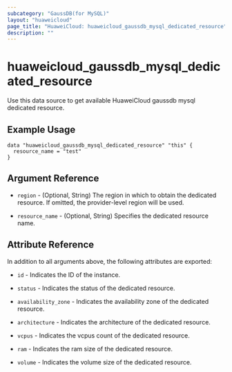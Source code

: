```yaml
---
subcategory: "GaussDB(for MySQL)"
layout: "huaweicloud"
page_title: "HuaweiCloud: huaweicloud_gaussdb_mysql_dedicated_resource"
description: ""
---
```


# huaweicloud_gaussdb_mysql_dedicated_resource

Use this data source to get available HuaweiCloud gaussdb mysql dedicated resource.

## Example Usage

```hcl
data "huaweicloud_gaussdb_mysql_dedicated_resource" "this" {
  resource_name = "test"
}
```

## Argument Reference

* `region` - (Optional, String) The region in which to obtain the dedicated resource. If omitted, the provider-level
  region will be used.

* `resource_name` - (Optional, String) Specifies the dedicated resource name.

## Attribute Reference

In addition to all arguments above, the following attributes are exported:

* `id` - Indicates the ID of the instance.

* `status` - Indicates the status of the dedicated resource.

* `availability_zone` - Indicates the availability zone of the dedicated resource.

* `architecture` - Indicates the architecture of the dedicated resource.

* `vcpus` - Indicates the vcpus count of the dedicated resource.

* `ram` - Indicates the ram size of the dedicated resource.

* `volume` - Indicates the volume size of the dedicated resource.
